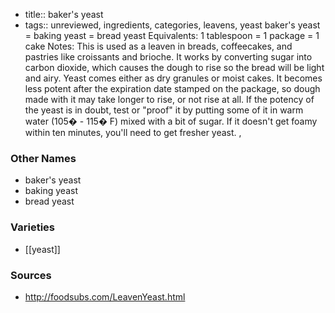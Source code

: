 - title:: baker's yeast
- tags:: unreviewed, ingredients, categories, leavens, yeast
baker's yeast = baking yeast = bread yeast Equivalents: 1 tablespoon = 1 package = 1 cake Notes: This is used as a leaven in breads, coffeecakes, and pastries like croissants and brioche. It works by converting sugar into carbon dioxide, which causes the dough to rise so the bread will be light and airy. Yeast comes either as dry granules or moist cakes. It becomes less potent after the expiration date stamped on the package, so dough made with it may take longer to rise, or not rise at all. If the potency of the yeast is in doubt, test or "proof" it by putting some of it in warm water (105� - 115� F) mixed with a bit of sugar. If it doesn't get foamy within ten minutes, you'll need to get fresher yeast. ,

### Other Names

* baker's yeast
* baking yeast
* bread yeast

### Varieties

* [[yeast]]

### Sources
* http://foodsubs.com/LeavenYeast.html

